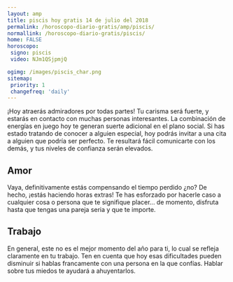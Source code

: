 ```yaml
---
layout: amp
title: piscis hoy gratis 14 de julio del 2018 
permalink: /horoscopo-diario-gratis/amp/piscis/
normallink: /horoscopo-diario-gratis/piscis/
home: FALSE
horoscopo:
 signo: piscis
 video: NJm1QSjpmjQ

ogimg: /images/piscis_char.png
sitemap:
 priority: 1
 changefreq: 'daily'
---
```



¡Hoy atraerás admiradores por todas partes! Tu carisma será fuerte, y estarás en contacto con muchas personas interesantes. La combinación de energías en juego hoy te generan suerte adicional en el plano social. Si has estado tratando de conocer a alguien especial, hoy podrás invitar a una cita a alguien que podría ser perfecto. Te resultará fácil comunicarte con los demás, y tus niveles de confianza serán elevados.

## Amor

Vaya, definitivamente estás compensando el tiempo perdido ¿no? De hecho, ¡estás haciendo horas extras! Te has esforzado por hacerle caso a cualquier cosa o persona que te signifique placer... de momento, disfruta hasta que tengas una pareja seria y que te importe.

## Trabajo

En general, este no es el mejor momento del año para ti, lo cual se refleja claramente en tu trabajo. Ten en cuenta que hoy esas dificultades pueden disminuir si hablas francamente con una persona en la que confías. Hablar sobre tus miedos te ayudará a ahuyentarlos.